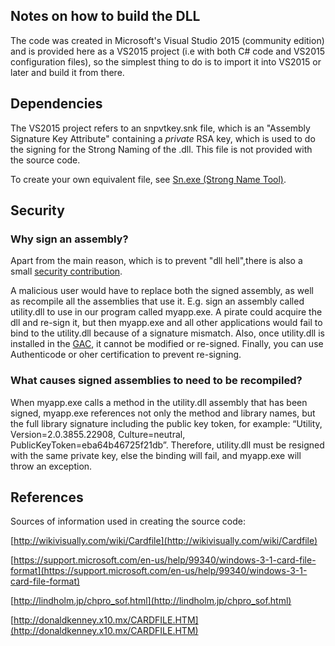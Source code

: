 ## Notes on how to build the DLL

The code was created in Microsoft's Visual Studio 2015 (community edition) and
is provided here as a VS2015 project (i.e with both C# code and VS2015
configuration files), so the simplest thing to do is to import it into VS2015
or later and build it from there.

## Dependencies
The VS2015 project refers to an snpvtkey.snk file, which is an "Assembly Signature Key Attribute" containing a *private* RSA key, which is used to do the signing for the Strong Naming of the .dll.  This file is not provided with the source code.

To create your own equivalent file, see [Sn.exe (Strong Name Tool)](https://docs.microsoft.com/en-us/dotnet/framework/tools/sn-exe-strong-name-tool).

## Security
### Why sign an assembly?
Apart from the main reason, which is to prevent "dll hell",there is also a small [security contribution](http://www.csharp411.com/net-assembly-faq-part-3-strong-names-and-signing/).

A malicious user would have to replace both the signed assembly, as well as recompile all the assemblies that use it. E.g. sign an assembly called utility.dll to use in our program called myapp.exe. A pirate could acquire the dll and re-sign it, but then myapp.exe and all other applications would fail to bind to the utility.dll because of a signature mismatch. Also, once utility.dll is installed in the [GAC](https://en.m.wikipedia.org/wiki/Global_Assembly_Cache), it cannot be modified or re-signed. Finally, you can use Authenticode or oher certification to prevent re-signing.


### What causes signed assemblies to need to be recompiled?
When myapp.exe calls a method in the utility.dll assembly that has been signed, myapp.exe references not only the method and library names, but the full library signature including the public key token, for example: “Utility, Version=2.0.3855.22908, Culture=neutral, PublicKeyToken=eba64b46725f21db”. Therefore, utility.dll must be resigned with the same private key, else the binding will fail, and myapp.exe will throw an exception.

## References
Sources of information used in creating the source code:

[http://wikivisually.com/wiki/Cardfile](http://wikivisually.com/wiki/Cardfile)

[https://support.microsoft.com/en-us/help/99340/windows-3-1-card-file-format](https://support.microsoft.com/en-us/help/99340/windows-3-1-card-file-format)

[http://lindholm.jp/chpro_sof.html](http://lindholm.jp/chpro_sof.html)

[http://donaldkenney.x10.mx/CARDFILE.HTM](http://donaldkenney.x10.mx/CARDFILE.HTM)
